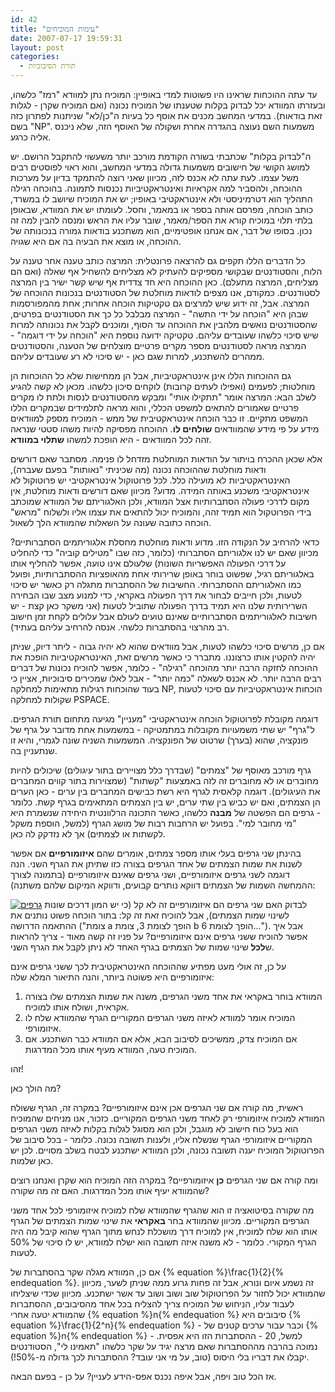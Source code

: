 ```yaml
---
id: 42
title: "עימות המוכיחים"
date: 2007-07-17 19:59:31
layout: post
categories: 
  - תורת הסיבוכיות
---
```

עד עתה ההוכחות שראינו היו פשוטות למדי באופיין: המוכיח נתן למוודא "רמז" כלשהו, ובעזרתו המוודא יכל לבדוק בקלות שטענתו של המוכיח נכונה (ואם המוכיח שקרן - לגלות זאת בודאות). במדעי המחשב מכנים את אוסף כל בעיות ה"כן/לא" שניתנות לפתרון כזה בשם "NP". משמעות השם נעוצה בהגדרה אחרת ושקולה של האוסף הזה, שלא ניכנס אליה כרגע.

ה"לבדוק בקלות" שכתבתי בשורה הקודמת מורכב יותר משעשוי להתקבל הרושם. יש למושג הקושי של חישובים משמעות גדולה במדעי המחשב, והוא ראוי לפוסטים רבים משל עצמו. לעת עתה לא אכנס לזה, מכיוון שאני רוצה להתמקד בדיון על מערכות ההוכחה, ולהסביר למה אקראיות ואינטראקטיביות נכנסות לתמונה.
בהוכחה רגילה התהליך הוא דטרמיניסטי ולא אינטראקטיבי באופיו; יש את המוכיח שיושב לו במשרד, כותב הוכחה, מפרסם אותה בספר או במאמר, וחסל. לעומתו יש את המוודא, שבאופן בלתי תלוי במוכיח קורא את הספר/מאמר, שובר עליו את הראש ומנסה להבין למה זה נכון. בסופו של דבר, אם אנחנו אופטימיים, הוא משתכנע בודאות גמורה בנכונותה של ההוכחה, או מוצא את הבעיה בה אם היא שגויה.

כל הדברים הללו תקפים גם להרצאה פרונטלית: המרצה כותב טענה אחר טענה על הלוח, והסטודנטים שבקושי מספיקים להעתיק לא מצליחים להשחיל אף שאלה (ואם הם מצליחים, המרצה מתעלם). כאן ההוכחה היא חד צדדית אף שיש קשר ישיר בין המרצה לסטודנטים. כמקודם, אנו מצפים לודאות מוחלטת של הסטודנטים בנכונות ההוכחה של המרצה.
אבל, זה ידוע שיש למרצים גם טקטיקות הוכחה אחרות; אחת מהמפורסמות שבהן היא "הוכחה על ידי התשה" - המרצה מבלבל כל כך את הסטודנטים בפרטים, שהסטודנטים נואשים מלהבין את ההוכחה עד הסוף, ומוכנים לקבל את נכונותה למרות שיש סיכוי כלשהו שעובדים עליהם. טקטיקה ידועה נוספת היא "הוכחה על ידי דוגמה" - המרצה מראה לסטודנטים מספר מקרים פרטיים מוצלחים של הטענה, והסטודנטים ממהרים להשתכנע, למרות שגם כאן - יש סיכוי לא רע שעובדים עליהם.

גם ההוכחות הללו אינן אינטראקטיביות, אבל הן ממחישות שלא כל ההוכחות הן מוחלטות; לפעמים (ואפילו לעתים קרובות) לוקחים סיכון כלשהו. מכאן לא קשה להגיע לשלב הבא: המרצה אומר "תתקילו אותי" ומבקש מהסטודנטים לנסות ולתת לו מקרים פרטיים שאמורים להתאים למשפט הכללי, והוא מראה לתלמידים שבמקרים הללו המשפט מתקיים. זו כבר הוכחה אינטראקטיבית של ממש - המוכיח מספק למוודאים מידע על פי מידע שהמוודאים <strong>שולחים לו</strong>. ההוכחה מפסיקה להיות משהו סטטי שנראה זהה לכל המוודאים - היא הופכת למשהו <strong>שתלוי במוודא</strong>.

אלא שכאן ההכרח בויתור על הודאות המוחלטת מזדחל לו פנימה. מסתבר שאם דורשים ודאות מוחלטת שההוכחה נכונה (מה שכיניתי "נאותות" בפעם שעברה), האינטראקטיביות לא מועילה כלל. לכל פרוטוקול אינטראקטיבי יש פרוטוקול לא אינטראקטיבי משכנע באותה המידה. מדוע? מכיוון שאם דורשים ודאות מוחלטת, אין מקום לדרכי פעולה הסתברותיות אצל המוודא, ולכן האלגוריתם של המוודא שמוכתב בידי הפרוטקול הוא תמיד זהה, והמוכיח יכול להתאים את עצמו אליו ולשלוח "מראש" הוכחה כתובה שעונה על השאלות שהמוודא הלך לשאול.

כדאי להרחיב על הנקודה הזו. מדוע ודאות מוחלטת מחסלת אלגוריתמים הסתברותיים? מכיוון שאם יש לנו אלגוריתם הסתברותי (כלומר, כזה שבו "מטילים קוביה" כדי להחליט על דרכי הפעולה האפשריות השונות) שלעולם אינו טועה, אפשר להחליף אותו באלגוריתם רגיל, שפשוט בוחר באופן שרירותי אחת מהאופציות ההסתברותיות, ופועל כמו האלגוריתם ההסתברותי. החשיבות של ההסתברות מתגלה רק כאשר יש סיכוי לטעות, ולכן חייבים לבחור את דרך הפעולה באקראי, כדי למנוע מצב שבו הבחירה השרירותית שלנו היא תמיד בדרך הפעולה שתוביל לטעות (אני משקר כאן קצת - יש חשיבות לאלגוריתמים הסתברותיים שאינם טועים לעולם אבל עלולים לקחת זמן חישוב רב מהרצוי בהסתברות כלשהי. אנסה להרחיב עליהם בעתיד).

אם כן, מרשים סיכוי כלשהו לטעות, אבל מוודאים שהוא לא יהיה גבוה - ליתר דיוק, שניתן יהיה להקטין אותו כרצוננו. מתברר כי כאשר מרשים זאת, האינטראקטיביות הופכת את ההוכחה לחזקה הרבה יותר מהוכחה "רגילה" - כלומר, אפשר להוכיח נכונות של דברים רבים הרבה יותר.  לא אכנס לשאלה "כמה יותר" - אבל לאלו שמכירים סיבוכיות, אציין כי בעוד שהוכחות רגילות מתאימות למחלקה NP, הוכחות אינטראקטיביות עם סיכוי לטעות שקולות למחלקה PSPACE.

דוגמה מקובלת לפרוטוקול הוכחה אינטראקטיבי "מעניין" מגיעה מתחום תורת הגרפים. ל"גרף" יש שתי משמעויות מקובלות במתמטיקה - במשמעות אחת מדובר על גרף של פונקציה, שהוא (בערך) שרטוט של הפונקציה. המשמעות השניה שונה לגמרי, והיא זו שנתעניין בה.

גרף מורכב מאוסף של "צמתים" (שבדרך כלל מצויירים בתור עיגולים) שיכולים להיות מחוברים או לא מחוברים זה לזה באמצעות "קשתות" (שמצוירות בתור קווים המחברים את העיגולים). דוגמה קלאסית לגרף היא רשת כבישים המחברים בין ערים - כאן הערים הן הצמתים, ואם יש כביש בין שתי ערים, יש בין הצמתים המתאימים בגרף קשת. כלומר - גרפים הם הפשטה של <strong>מבנה</strong> כלשהו, כאשר התכונה הרלוונטית היחידה שנשמרת היא "מי מחובר למי". בפועל יש הרחבות רבות של מושג הגרף (למשל, הוספת משקל לקשתות או לצמתים) אך לא נזדקק לה כאן.

בהינתן שני גרפים בעלי אותו מספר צמתים, אומרים שהם  <strong>איזומורפיים</strong> אם אפשר לשנות את שמות הצמתים של אחד הגרפים בצורה כזו שתיתן את הגרף השני. הנה דוגמה לשני גרפים איזומורפיים, ושני גרפים שאינם איזומורפיים (בתמונה לצורך ההמחשה השמות של הצמתים דווקא נותרים קבועים, ודווקא המיקום שלהם משתנה):

<a href="{{site.baseurl}}{{site.post_images}}/2007/07/graphs1.png" title="גרפים"><img src="{{site.baseurl}}{{site.post_images}}/2007/07/graphs1.png" alt="גרפים" /></a>
לבדוק האם שני גרפים הם איזומורפיים זה לא קל (כי יש המון דרכים שונות לשינוי שמות הצמתים), אבל להוכיח זאת זה קל: בתור הוכחה פשוט נותנים את ההתאמה הדרושה ("צומת a הופך לצומת 3, צומת b הופך לצומת 6..."). אבל איך אפשר להוכיח ששני גרפים אינם איזומורפיים? על פניו זה קשה מאוד - צריך להראות ש<strong>לכל</strong> שינוי שמות של הצמתים בגרף האחד לא ניתן לקבל את הגרף השני.

על כן, זה אולי מעט מפתיע שההוכחה האינטראקטיבית לכך ששני גרפים אינם איזומורפיים היא פשוטה ביותר, והנה התיאור המלא שלה:
<ol>
	<li>המוודא בוחר באקראי את אחד משני הגרפים,  משנה את שמות הצמתים שלו בצורה אקראית, ושולח אותו למוכיח.</li>
	<li>המוכיח אומר למוודא לאיזה משני הגרפים המקוריים הגרף שהמוודא שלח לו איזומורפי.</li>
	<li>אם המוכיח צדק, ממשיכים לסיבוב הבא, אלא אם המוודא כבר השתכנע. אם המוכיח טעה, המוודא מעיף אותו מכל המדרגות.</li>
</ol>
זהו!

מה הולך כאן?

ראשית, מה קורה אם שני הגרפים  אכן אינם איזומורפיים? במקרה זה, הגרף ששולח המוודא למוכיח איזומורפי רק לאחד משני הגרפים המקוריים. כזכור, אנו מניחים שהמוכיח הוא בעל כוח חישוב לא מוגבל, ולכן הוא מסוגל לגלות בקלות לאיזה משני הגרפים המקוריים איזומורפי הגרף שנשלח אליו, ולענות תשובה נכונה. כלומר - בכל סיבוב של הפרוטוקול המוכיח יענה תשובה נכונה, ולכן המוודא ישתכנע לבטח בשלב מסויים. לכן יש כאן שלמות.

ומה קורה אם שני הגרפים <strong>כן</strong> איזומורפיים? במקרה הזה המוכיח הוא שקרן ואנחנו רוצים שהמוודא יעיף אותו מכל המדרגות. האם זה מה שקורה?

מה שקורה בסיטואציה זו הוא שהגרף שהמוודא שלח למוכיח איזומורפי לכל אחד משני הגרפים המקוריים. מכיוון שהמוודא בחר <strong>באקראי</strong> את שינוי שמות הצמתים של הגרף אותו הוא שלח למוכיח, אין למוכיח דרך מושכלת לנחש מתוך הגרף שהוא קיבל מה היה הגרף המקורי. כלומר - לא משנה איזה תשובה הוא ישלח למוודא, יש לו סיכוי של 50% לטעות.

אם כן, המוודא מגלה שקר בהסתברות של {% equation %}\frac{1}{2}{% endequation %}. זה נשמע איום ונורא, אבל זה פחות גרוע ממה שניתן לשער, מכיוון שהמוודא יכול לחזור על הפרוטוקול שוב ושוב ושוב עד אשר ישתכנע. מכיוון שכדי שיצליחו לעבוד עליו, הניחוש של המוכיח צריך להצליח בכל אחד מהסיבובים, ההסתברות שהמוודא יטעה אחרי {% equation %}n{% endequation %} סיבובים היא {% equation %}\frac{1}{2^n}{% endequation %} - וכבר עבור ערכים קטנים של {% equation %}n{% endequation %} - למשל, 20 - ההסתברות הזו היא אפסית. נמוכה בהרבה מההסתברות שאם מרצה יגיד על שקר כלשהו "תאמינו לי", הסטודנטים יקבלו את דבריו בלי היסוס (טוב, על מי אני עובד? ההסתברות לכך גדולה מ-50%!).

אז הכל טוב ויפה, אבל איפה נכנס אפס-הידע לעניין? על כן - בפעם הבאה.
